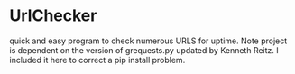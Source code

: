 # UrlChecker
quick and easy program to check numerous URLS for uptime.
Note project is dependent on the version of grequests.py updated by
Kenneth Reitz. I included it here to correct a pip install problem.